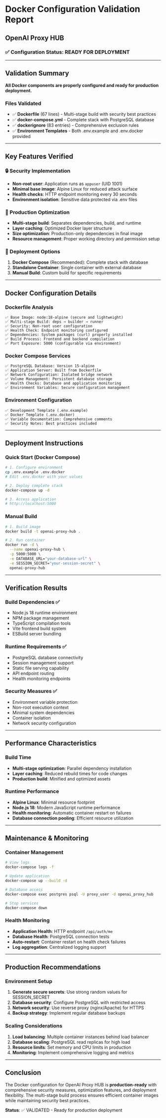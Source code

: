 # Docker Configuration Validation Report
## OpenAI Proxy HUB

### ✅ Configuration Status: READY FOR DEPLOYMENT

---

## Validation Summary

**All Docker components are properly configured and ready for production deployment.**

### Files Validated
- ✅ **Dockerfile** (67 lines) - Multi-stage build with security best practices
- ✅ **docker-compose.yml** - Complete stack with PostgreSQL database
- ✅ **dockerignore** (83 entries) - Comprehensive exclusion rules
- ✅ **Environment Templates** - Both .env.example and .env.docker provided

---

## Key Features Verified

### 🔒 Security Implementation
- **Non-root user**: Application runs as `appuser` (UID 1001)
- **Minimal base image**: Alpine Linux for reduced attack surface
- **Health checks**: HTTP endpoint monitoring every 30 seconds
- **Environment isolation**: Sensitive data protected via .env files

### 🚀 Production Optimization
- **Multi-stage build**: Separates dependencies, build, and runtime
- **Layer caching**: Optimized Docker layer structure
- **Size optimization**: Production-only dependencies in final image
- **Resource management**: Proper working directory and permission setup

### 🔧 Deployment Options
1. **Docker Compose** (Recommended): Complete stack with database
2. **Standalone Container**: Single container with external database
3. **Manual Build**: Custom build for specific requirements

---

## Docker Configuration Details

### Dockerfile Analysis
```
✅ Base Image: node:18-alpine (secure and lightweight)
✅ Multi-stage Build: deps → builder → runner
✅ Security: Non-root user configuration
✅ Health Check: Endpoint monitoring configured
✅ Dependencies: System packages (curl) properly installed
✅ Build Process: Frontend and backend compilation
✅ Port Exposure: 5000 (configurable via environment)
```

### Docker Compose Services
```
✅ PostgreSQL Database: Version 15-alpine
✅ Application Server: Built from Dockerfile
✅ Network Configuration: Isolated bridge network
✅ Volume Management: Persistent database storage
✅ Health Checks: Database and application monitoring
✅ Environment Variables: Secure configuration management
```

### Environment Configuration
```
✅ Development Template (.env.example)
✅ Docker Template (.env.docker)
✅ Variable Documentation: Comprehensive comments
✅ Security Notes: Best practices included
```

---

## Deployment Instructions

### Quick Start (Docker Compose)
```bash
# 1. Configure environment
cp .env.example .env.docker
# Edit .env.docker with your values

# 2. Deploy complete stack
docker-compose up -d

# 3. Access application
# http://localhost:5000
```

### Manual Build
```bash
# 1. Build image
docker build -t openai-proxy-hub .

# 2. Run container
docker run -d \
  --name openai-proxy-hub \
  -p 5000:5000 \
  -e DATABASE_URL="your-database-url" \
  -e SESSION_SECRET="your-session-secret" \
  openai-proxy-hub
```

---

## Verification Results

### Build Dependencies ✅
- Node.js 18 runtime environment
- NPM package management
- TypeScript compilation tools
- Vite frontend build system
- ESBuild server bundling

### Runtime Requirements ✅
- PostgreSQL database connectivity
- Session management support
- Static file serving capability
- API endpoint routing
- Health monitoring endpoints

### Security Measures ✅
- Environment variable protection
- Non-root execution context
- Minimal system dependencies
- Container isolation
- Network security configuration

---

## Performance Characteristics

### Build Time
- **Multi-stage optimization**: Parallel dependency installation
- **Layer caching**: Reduced rebuild times for code changes
- **Production build**: Minified and optimized assets

### Runtime Performance
- **Alpine Linux**: Minimal resource footprint
- **Node.js 18**: Modern JavaScript runtime performance
- **Health monitoring**: Automatic container restart on failures
- **Database connection pooling**: Efficient resource utilization

---

## Maintenance & Monitoring

### Container Management
```bash
# View logs
docker-compose logs -f

# Update application
docker-compose up --build -d

# Database access
docker-compose exec postgres psql -U proxy_user -d openai_proxy_hub

# Stop services
docker-compose down
```

### Health Monitoring
- **Application Health**: HTTP endpoint `/api/auth/me`
- **Database Health**: PostgreSQL connection tests
- **Auto-restart**: Container restart on health check failures
- **Log aggregation**: Centralized logging support

---

## Production Recommendations

### Environment Setup
1. **Generate secure secrets**: Use strong random values for SESSION_SECRET
2. **Database security**: Configure PostgreSQL with restricted access
3. **Network security**: Use reverse proxy (nginx/Apache) for HTTPS
4. **Backup strategy**: Implement regular database backups

### Scaling Considerations
1. **Load balancing**: Multiple container instances behind load balancer
2. **Database scaling**: PostgreSQL read replicas for high load
3. **Resource limits**: Set memory and CPU limits in production
4. **Monitoring**: Implement comprehensive logging and metrics

---

## Conclusion

The Docker configuration for OpenAI Proxy HUB is **production-ready** with comprehensive security measures, optimization features, and deployment flexibility. The multi-stage build process ensures efficient container images while maintaining security best practices.

**Status**: ✅ VALIDATED - Ready for production deployment